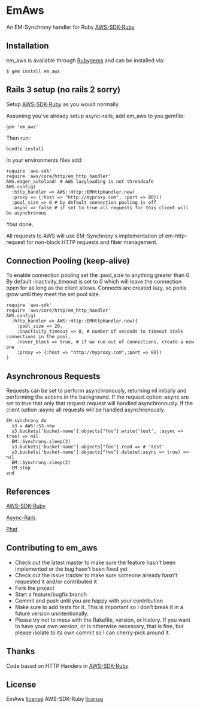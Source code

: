 # EmAws
An EM-Synchrony handler for Ruby [AWS-SDK-Ruby](https://github.com/aws/aws-sdk-ruby)

## Installation

em_aws is available through [Rubygems](https://rubygems.org/gems/em_aws) and can be installed via:

    $ gem install em_aws

## Rails 3 setup (no rails 2 sorry)
Setup [AWS-SDK-Ruby](https://github.com/aws/aws-sdk-ruby/blob/master/README.rdoc) as you would normally.

Assuming you've already setup async-rails, add em_aws to you gemfile:
    
    gem 'em_aws'

Then run:
    
    bundle install

In your environments files add:

    require 'aws-sdk'
    require 'aws/core/http/em_http_handler'
    AWS.eager_autoload! # AWS lazyloading is not threadsafe
    AWS.config(
      :http_handler => AWS::Http::EMHttpHandler.new(
      :proxy => {:host => "http://myproxy.com", :port => 80}))
      :pool_size => 0 # by default connection pooling is off
      :async => false # if set to true all requests for this client will be asynchronous

Your done. 

All requests to AWS will use EM-Synchrony's implementation of em-http-request for non-block HTTP requests and fiber management.

## Connection Pooling (keep-alive)
To enable connection pooling set the :pool_size to anything greater than 0. By default :inactivity_timeout is set
to 0 which will leave the connection open for as long as the client allows. Connects
are created lazy, so pools grow until they meet the set pool size.
    
    require 'aws-sdk'
    require 'aws/core/http/em_http_handler'
    AWS.config(
      :http_handler => AWS::Http::EMHttpHandler.new({
        :pool_size => 20,
        :inactivity_timeout => 0, # number of seconds to timeout stale connections in the pool,
        :never_block => true, # if we run out of connections, create a new one
        :proxy => {:host => "http://myproxy.com",:port => 80})
    )

## Asynchronous Requests
Requests can be set to perform asynchronously, returning nil initially and performing
the actions in the background. If the request option :async are set to true that only
that request request will handled asynchronously. If the client option :async all requests will 
be handled asynchronously.

    EM.synchrony do
      s3 = AWS::S3.new
      s3.buckets['bucket-name'].objects["foo"].write('test', :async => true) => nil
      EM::Synchrony.sleep(2)
      s3.buckets['bucket-name'].objects["foo"].read => # 'test'
      s3.buckets['bucket-name'].objects["foo"].delete(:async => true) => nil
      EM::Synchrony.sleep(2)
      EM.stop
    end

## References

  [AWS-SDK-Ruby](https://github.com/aws/aws-sdk-ruby)

  [Async-Rails](https://github.com/igrigorik/async-rails)

  [Phat](http://www.mikeperham.com/2010/04/03/introducing-phat-an-asynchronous-rails-app/)

## Contributing to em_aws
 
* Check out the latest master to make sure the feature hasn't been implemented or the bug hasn't been fixed yet
* Check out the issue tracker to make sure someone already hasn't requested it and/or contributed it
* Fork the project
* Start a feature/bugfix branch
* Commit and push until you are happy with your contribution
* Make sure to add tests for it. This is important so I don't break it in a future version unintentionally.
* Please try not to mess with the Rakefile, version, or history. If you want to have your own version, or is otherwise necessary, that is fine, but please isolate to its own commit so I can cherry-pick around it.

## Thanks

Code based on HTTP Handers in [AWS-SDK-Ruby](https://github.com/aws/aws-sdk-ruby/blob/master/README.rdoc)

## License

EmAws [license](https://github.com/JoshMcKin/em_aws/blob/master/LICENSE.txt)
AWS-SDK-Ruby [license](https://github.com/aws/aws-sdk-for-ruby/blob/master/LICENSE.txt)

